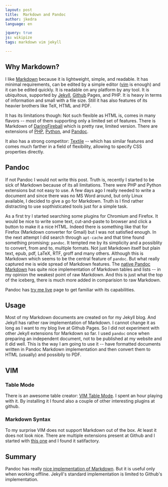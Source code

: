 ```yaml
---
layout: post
title:  Markdown and Pandoc
author: jkedra
language: en

jquery: true
js: wikipize
tags: markdown vim jekyll

---
```


## Why Markdown?
I like [Markdown](we:) because it is lightweight, simple, and readable. It has
minimal requirements, can be edited by a simple editor ([vim] is enough)
and it can be edited quickly. It is readable on any platform by any tool. It is
ubiquitous, supported by [Jekyll], [Github] Pages, and PHP. It is heavy in terms
of information and small with a file size. Still it has also features of its
heavier brothers like TeX, HTML and PDF.

It has its limitations though: Not such flexible as HTML is, comes in many
flavors -- most of them supporting only a limited set of features. There is
Markdown of [DaringFireball] which is pretty raw, limited version. There are
extensions of [PHP][phpE], [Python][PythonE], and [Pandoc][pd].

It also has a strong competitor: [Textile] -- which has similar features and comes
much farther in a field of flexibility, allowing to specify CSS properties
directly.

## Pandoc
If not Pandoc I would not write this post. Truth is, recently I started to be
sick of Markdown because of its all limitations. There were PHP and Python
extensions but not easy to use. A few days ago I really needed to write a
document and since there was no MS Word around, but only Linux available, I
decided to give a go for Markdown. Truth is I find rather distracting to use
sopthisticated tools just for a simple task.

As a first try I started searching some plugins for Chromium and Firefox. It
would be nice to write some text, cut-and-paste to browser and click a button to
make it a nice HTML. Indeed there is something like that for Firefox (Markdown
converter for Gmail) but I was not satisfied enough. In the next attempt I did
search through `apt-cache` and that time found something promising: `pandoc`. It
tempted me by its simplicity and a possiblity to convert, from and to, multiple
formats. Not just Markdown itself but plain text, epub, pdf, LaTeX, RTF, groff
and many others. Although this is Markdown which seems to be the central feature
of `pandoc`. But what really captured me is wide spread of Markdown features.
The [native Pandoc Markdown][pdmd] has quite nice implementation of Markdown
tables and lists -- in my opinion the weakest point of raw Markdown. And this
is just what the top of the iceberg, there is much more added in comparision to
raw Markdown.

Pandoc has [try me live][pandoctry] page to get familiar with its capabilities.

## Usage
Most of my Markdown documents are created on for my Jekyll blog. And Jekyll has
rather raw implementation of Markdown. I cannot change it as long as I want to
my blog live at Github Pages. So I did not experiment with other Jekyll extensions
for Markdown so far. 
I used `pandoc` once when preparing an independent document, not to be published
at my website and it did well. This is the way I am going to use it -- have
formatted documents written in Pandoc Markdown implementation and then convert
them to HTML (usually) and possibily to PDF.

## VIM

### Table Mode
There is an awesome table creator: [VIM Table Mode][vimtable]. I spent an hour
playing with it. By installing it I found also a couple of other interesting
plugins at github.

### Markdown Syntax
To my surprise VIM does not support Markdown out of the box. At least it does
not look nice. There are multiple extensions present at Github and I started
with [this one][vimmd1] and I found it satifactory.

## Summary
Pandoc has really [nice implementation of Markdown][pdmd].
But it is useful only when working offline. 
Jekyll's standard implementation is limited to Github's implementation.

[vim]: https://en.wikipedia.org/wiki/Vim_(text_editor)
[vimmd1]: https://github.com/plasticboy/vim-markdown
[vimtable]: https://github.com/dhruvasagar/vim-table-mode
[DaringFireball]: http://daringfireball.net/projects/markdown/
[Jekyll]: http://jekyllrb.com
[github]: http://github.com
[PythonE]: https://pythonhosted.org/Markdown/extensions/index.html
[phpE]: https://michelf.ca/projects/php-markdown/extra
[Textile]: http://redcloth.org/textile

[pd]: http://pandoc.org/
[pdmd]: http://pandoc.org/README.html#pandocs-markdown
[pandoctry]: http://pandoc.org/try/

